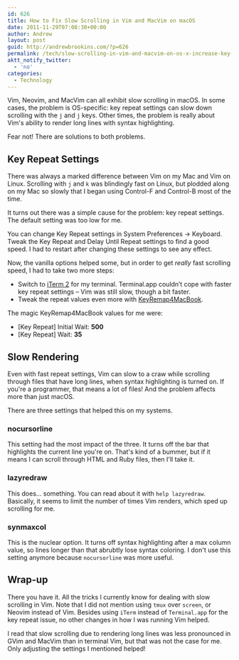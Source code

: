 ```yaml
---
id: 626
title: How to Fix Slow Scrolling in Vim and MacVim on macOS
date: 2011-11-29T07:08:30+00:00
author: Andrew
layout: post
guid: http://andrewbrookins.com/?p=626
permalink: /tech/slow-scrolling-in-vim-and-macvim-on-os-x-increase-key-repeat-settings/
aktt_notify_twitter:
  - 'no'
categories:
  - Technology
---
```

Vim, Neovim, and MacVim can all exhibit slow scrolling in macOS. In some cases, the problem is OS-specific: key repeat settings can slow down scrolling with the `j` and `j` keys. Other times, the problem is really about Vim's ability to render long lines with syntax highlighting.

Fear not! There are solutions to both problems.

## Key Repeat Settings

There was always a marked difference between Vim on my Mac and Vim on Linux. Scrolling with `j` and `k` was blindingly fast on Linux, but plodded along on my Mac so slowly that I began using Control-F and Control-B most of the time.

It turns out there was a simple cause for the problem: key repeat settings. The default setting was too low for me.

You can change Key Repeat settings in System Preferences -> Keyboard. Tweak the Key Repeat and Delay Until Repeat settings to find a good speed. I had to restart after changing these settings to see any effect.

Now, the vanilla options helped some, but in order to get _really_ fast scrolling speed, I had to take two more steps:

  * Switch to [iTerm 2](http://www.iterm2.com/) for my terminal. Terminal.app couldn&#8217;t cope with faster key repeat settings &#8211; Vim was still slow, though a bit faster.
  * Tweak the repeat values even more with [KeyRemap4MacBook](http://pqrs.org/macosx/keyremap4macbook/).

The magic KeyRemap4MacBook values for me were:

  * [Key Repeat] Initial Wait: **500**
  * [Key Repeat] Wait: **35**

## Slow Rendering

Even with fast repeat settings, Vim can slow to a craw while scrolling through files that have long lines, when syntax highlighting is turned on. If you're a programmer, that means a lot of files! And the problem affects more than just macOS.

There are three settings that helped this on my systems. 

### nocursorline

This setting had the most impact of the three. It turns off the bar that highlights the current line you're on. That's kind of a bummer, but if it means I can scroll through HTML and Ruby files, then I'll take it.

### lazyredraw

This does... something. You can read about it with `help lazyredraw`. Basically, it seems to limit the number of times Vim renders, which sped up scrolling for me.

### synmaxcol

This is the nuclear option. It turns off syntax highlighting after a max column value, so lines longer than that abrubtly lose syntax coloring. I don't use this setting anymore because `nocursorline` was more useful. 

## Wrap-up

There you have it. All the tricks I currently know for dealing with slow scrolling in Vim. Note that I did not mention using `tmux` over `screen`, or Neovim instead of Vim. Besides using `iTerm` instead of `Terminal.app` for the key repeat issue, no other changes in how I was running Vim helped.

I read that slow scrolling due to rendering long lines was less pronounced in GVim and MacVim than in terminal Vim, but that was not the case for me. Only adjusting the settings I mentioned helped!
